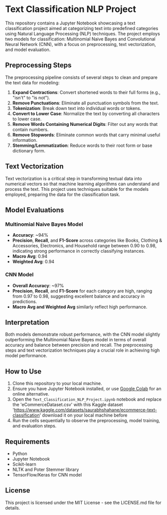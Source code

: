 # Text Classification NLP Project

This repository contains a Jupyter Notebook showcasing a text classification project aimed at categorizing text into predefined categories using Natural Language Processing (NLP) techniques. The project employs two models for classification: Multinomial Naive Bayes and Convolutional Neural Network (CNN), with a focus on preprocessing, text vectorization, and model evaluation.

## Preprocessing Steps

The preprocessing pipeline consists of several steps to clean and prepare the text data for modeling:

1. **Expand Contractions**: Convert shortened words to their full forms (e.g., "isn't" to "is not").
2. **Remove Punctuations**: Eliminate all punctuation symbols from the text.
3. **Tokenization**: Break down text into individual words or tokens.
4. **Convert to Lower Case**: Normalize the text by converting all characters to lower case.
5. **Remove Words Containing Numerical Digits**: Filter out any words that contain numbers.
6. **Remove Stopwords**: Eliminate common words that carry minimal useful information.
7. **Stemming/Lemmatization**: Reduce words to their root form or base dictionary form.

## Text Vectorization

Text vectorization is a critical step in transforming textual data into numerical vectors so that machine learning algorithms can understand and process the text. This project uses techniques suitable for the models employed, preparing the data for the classification task.

## Model Evaluations

### Multinomial Naive Bayes Model

- **Accuracy**: ~94%
- **Precision**, **Recall**, and **F1-Score** across categories like Books, Clothing & Accessories, Electronics, and Household range between 0.90 to 0.98, indicating strong performance in correctly classifying instances.
- **Macro Avg**: 0.94
- **Weighted Avg**: 0.94

### CNN Model

- **Overall Accuracy**: ~97%
- **Precision**, **Recall**, and **F1-Score** for each category are high, ranging from 0.97 to 0.98, suggesting excellent balance and accuracy in predictions.
- **Macro Avg and Weighted Avg** similarly reflect high performance.

## Interpretation

Both models demonstrate robust performance, with the CNN model slightly outperforming the Multinomial Naive Bayes model in terms of overall accuracy and balance between precision and recall. The preprocessing steps and text vectorization techniques play a crucial role in achieving high model performance.

## How to Use

1. Clone this repository to your local machine.
2. Ensure you have Jupyter Notebook installed, or use [Google Colab](https://colab.research.google.com/) for an online alternative.
3. Open the `Text_Classification_NLP_Project.ipynb` notebook and replace the 'eCommerceDataset.csv' with this Kaggle dataset 'https://www.kaggle.com/datasets/saurabhshahane/ecommerce-text-classification' download it on your local machine before
4. Run the cells sequentially to observe the preprocessing, model training, and evaluation steps.

## Requirements

- Python
- Jupyter Notebook
- Scikit-learn
- NLTK and Poter Stemmer library
- TensorFlow/Keras for CNN model

## License

This project is licensed under the MIT License - see the LICENSE.md file for details.
